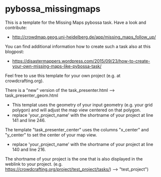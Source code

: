 # pybossa_missingmaps
This is a template for the Missing Maps pybossa task. Have a look and contribute: 

- http://crowdmap.geog.uni-heidelberg.de/app/missing_maps_follow_up/

You can find additional information how to create such a task also at this blogpost:
- https://disastermappers.wordpress.com/2015/09/23/how-to-create-your-own-missing-maps-like-pybossa-task/


Feel free to use this template for your own project (e.g. at crowdcrafting.org).


There is a "new" version of the task_presenter.html --> task_presenter_geom.html
- This templat uses the geometry of your input geometry (e.g. your grid polygon) and will adjust the map view centered on that polygon.
- replace 'your_project_name' with the shortname of your project at line 141 and line 246.

The template "task_presenter_center" uses the columns "x_center" and "y_center" to set the center of your map view.
- replace 'your_project_name' with the shortname of your project at line 140 and line 216.


The shortname of your project is the one that is also displayed in the weblink to your project. (e.g. https://crowdcrafting.org/project/test_project/tasks/) --> "test_project")

